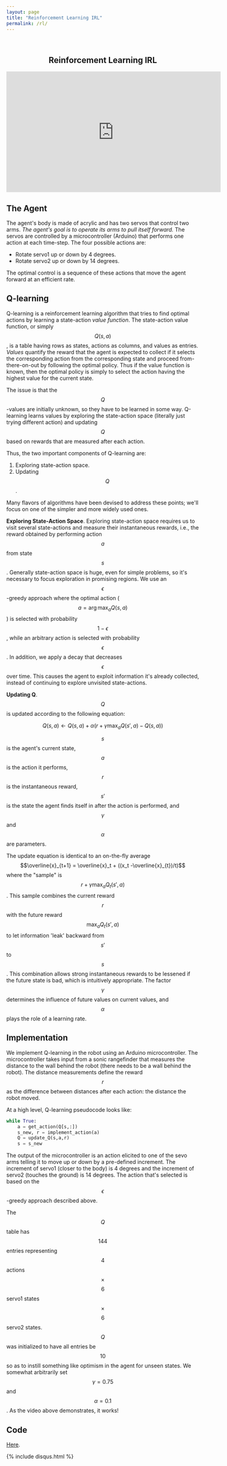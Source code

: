 ```yaml
---
layout: page
title: "Reinforcement Learning IRL"
permalink: /rl/
---
```

<br />
<h2><center>Reinforcement Learning IRL</center></h2>

<center><iframe width="560" height="315" src="https://www.youtube.com/embed/f2nIKFMyfSg?rel=0" frameborder="0" allowfullscreen></iframe></center>

## The Agent
The agent's body is made of acrylic and has two servos that control two arms.  _The agent's goal is to operate its arms to pull itself forward._ The servos are controlled by a microcontroller (Arduino) that performs one action at each time-step.  The four possible actions are:

- Rotate servo1 up or down by 4 degrees.
- Rotate servo2 up or down by 14 degrees.

The optimal control is a sequence of these actions that move the agent forward at an efficient rate.

## Q-learning
Q-learning is a reinforcement learning algorithm that tries to find optimal actions by learning a state-action _value function_.  The state-action value function, or simply $$Q(s,a)$$, is a table having rows as states, actions as columns, and values as entries.  _Values_ quantify the reward that the agent is expected to collect if it selects the corresponding action from the corresponding state and proceed from-there-on-out by following the optimal policy.  Thus if the value function is known, then the optimal policy is simply to select the action having the highest value for the current state.

The issue is that the $$Q$$-values are initially unknown, so they have to be learned in some way.  Q-learning learns values by exploring the state-action space (literally just trying different action) and updating $$Q$$ based on rewards that are measured after each action.

Thus, the two important components of Q-learning are:

1. Exploring state-action space.
2. Updating $$Q$$.

Many flavors of algorithms have been devised to address these points; we'll focus on one of the simpler and more widely used ones.

__Exploring State-Action Space__.  Exploring state-action space requires us to visit several state-actions and measure their instantaneous rewards, i.e., the reward obtained by performing action $$a$$ from state $$s$$.  Generally state-action space is huge, even for simple problems, so it's necessary to focus exploration in promising regions.  We use an  $$\epsilon$$-greedy approach where the optimal action ($$a = \arg \max_{a}Q(s,a)$$) is selected with probability $$1-\epsilon$$, while an arbitrary action is selected with probability $$\epsilon$$. In addition, we apply a decay that decreases $$\epsilon$$ over time.  This causes the agent to exploit information it's already collected, instead of continuing to explore unvisited state-actions.

__Updating Q__.
$$Q$$ is updated according to the following equation:

$$Q(s,a) \leftarrow Q(s,a) + \alpha (r + \gamma \max_{a}Q(s',a) - Q(s,a))$$

$$s$$ is the agent's current state, $$a$$ is the action it performs, $$r$$ is the instantaneous reward, $$s'$$ is the state the agent finds itself in after the action is performed, and $$\gamma$$ and $$\alpha$$ are parameters.

The update equation is identical to an on-the-fly average $$\overline{x}_{t+1} = \overline{x}_t + ((x_t -\overline{x}_{t})/t)$$ where the "sample" is $$r + \gamma \max_{a}Q_{t}(s',a)$$.  This sample combines the current reward $$r$$ with the future reward $$\max_{a}Q_{t}(s',a)$$ to let information 'leak' backward from $$s'$$ to $$s$$.  This combination allows strong instantaneous rewards to be lessened if the future state is bad, which is intuitively appropriate.  The factor $$\gamma$$ determines the influence of future values on current values, and $$\alpha$$ plays the role of a learning rate.

## Implementation
We implement Q-learning in the robot using an Arduino microcontroller.  The microcontroller takes input from a sonic rangefinder that measures the distance to the wall behind the robot (there needs to be a wall behind the robot).  The distance measurements define the reward $$r$$ as the difference between distances after each action: the distance the robot moved.

At a high level, Q-learning pseudocode looks like:
```python
while True:
    a = get_action(Q[s,:])
    s_new, r = implement_action(a)
    Q = update_Q(s,a,r)
    s = s_new
```

The output of the microcontroller is an action elicited to one of the sevo arms telling it to move up or down by a pre-defined increment.  The increment of servo1 (closer to the body) is 4 degrees and the increment of servo2 (touches the ground) is 14 degrees.  The action that's selected is based on the $$\epsilon$$-greedy approach described above.

The $$Q$$ table has $$144$$ entries representing $$4$$ actions $$\times$$ $$6$$ servo1 states $$\times$$ $$6$$ servo2 states.  $$Q$$ was initialized to have all entries be $$10$$ so as to instill something like optimism in the agent for unseen states.  We somewhat arbitrarily set $$\gamma=0.75$$ and $$\alpha=0.1$$.  As the video above demonstrates, it works!

## Code
[Here](arduino-qlearning.txt).


{% include disqus.html %}
